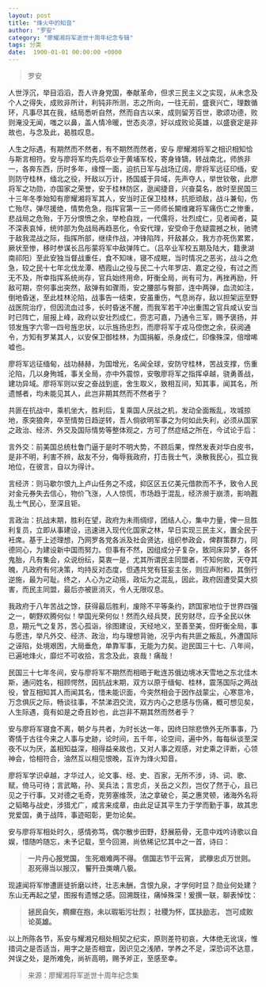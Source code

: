 ```yaml
---
layout: post
title: "烽火中的知音"
author: "罗安"
category: "廖耀湘将军逝世十周年纪念专辑"
tags: 分类
date:  1900-01-01 00:00:00 +0000
---
```

> 罗安

人世浮沉，举目滔滔，吾人许身党国，奉献革命，但求三民主义之实现，从未念及个人之得失，成败非所计，利钝非所测，志之所向，一往无前，盛衰兴亡，理数循环，凡事尽其在我，结局悉听自然，然而自古以来，成则留芳百世，歌颂功德，败则淹没无闻，嗤之以鼻，盖人情冷暖，世态炎凉，好以成败论英雄，以盛衰定是非故也，与念及此，曷胜叹息。

人生之际遇，有期然而不然者，有不期然而然者，安与 廖耀湘将军之相识相知恰与斯言相符。安与廖将军均先后卒业于黄埔军校，寄身锋镝，转战南北，师旅非一，各奔东西，历时多年，缘悭一面，迫抗日军与战场辽阔，廖将军远征印缅，安则防守桂林，缅北之役，歼敌以万计，扬国威于异域，先声夺人，举世钦敬，此廖将军之功勋，亦国家之荣誉，安于桂林防区，逖闻捷音，兴奋莫名，故时至民国三十三年冬季始知有廖耀湘将军其人，安当时正保卫桂林，抗拒顽敌，战斗兼旬，伤亡殆尽，弹尽援绝，情势危急，指挥官第一三一师师长闞维雍将军痛伤亡之惨重，悲战局之危殆，于万分恨愤之余，举枪自戕，一代儒将，壮烈成仁，见者闻者，莫不深表哀悼，统帅部为免战局再趋恶化，令安代理，安受命于危疑震撼之秋，驰骋于敌我混战之际，指挥所部，继续作战，冲锋陷阵，歼敌甚众，我方亦死伤累累，厥状至惨，移时参谋长吕彤蒙将军中敌弹阵亡。（吕卒业军校五期及陆大，籍隶湖南祁阳）至此安独当督战重任，食不知味，寝不成眠，当时情况之恶劣，战斗之危急，较之民十七年北伐龙潭、栖霞山之役与民二十六年罗店、嘉定之役，有过之而无不及，所幸指挥系统尚存，官兵始终用命，盱衡全局，尚有可为，再挫再励，歼敌可期，奈何事出突然，敌弹有如骤雨，安之腰部与臀部，连中两弹，血流如注，倒地昏迷，至此桂林沦陷，战事告一结束，安虽重伤，气息尚存，敌以担架运至野战医院治疗，但因流血过多，长时昏迷不醒，而我军若干冲出重围之官兵咸认安当时已阵亡，层报上峰，政府以安壮烈成仁，赍志可嘉，乃通令三军，赐予褒扬，并领发旌字六零一四号旌忠状，以示旌扬忠烈，而廖将军于戎马倥偬之余，获阅通令，方知有罗某其人，以安保卫御桂林，为国捐躯，杀身成仁，印像殊深，倍增唏嘘也。

廖将军远征缅甸，战功赫赫，为国增光，名闻全球，安防守桂林，苦战支撑，伤重沦陷，几以身殉城，事关全局，亦中外震惊，安敬廖将军之指挥卓越，骁勇善战，建功异域。廖将军则以安之奋战到底，舍生取义，致相互间，知其事，闻其名，所遗憾者，均未能见其人，此岂非期其然而不然者乎？

共匪在抗战中，乘机坐大，胜利后，复乘国人厌战之机，发动全面叛乱，攻城掠地，豕突狼奔，卒至情势日趋逆转，吾人倘欲明军事之为何如此失利，必须从国家之政治、经济、外交及国际情势等整体观之，方可了然症结之所在，今试论于后：

言外交：前美国总统杜鲁门逼于是时不明大势，不顾后果，悍然发表对华白皮书，是非不明，利害不辨，敌友不分，侮辱我政府，打击我士气，涣散我民心，孤立我地位，在彼言，自以为得计。

言经济：则马歇尔恨九上卢山任务之不成，抑区区五亿美元借款而不予，致令人民对金元券失去信心，物价飞涨，人人惊慌，市场趋于混乱，经济濒于崩溃，影响戡乱士气民心，至深且钜。

言政治：抗战末期，胜利在望，政府为未雨绸缪，团结人心，集中力量，俾一旦胜利复员，立即从事建设，迅速进入现代化国家之林，早日实现三民主义，置全民于衽席。基于上述理想，乃网罗各党各派及社会贤达，组织参政会，俾群策群力，同德同心，为建设新中国而努力。但事有不然，因组成分子复杂，致同床异梦，各怀鬼胎，凡有集会，众说纷纭，莫衷一是，尤其所谓民主同盟者，不知何故，天夺其魄，凡政府有何决策，均持反对态度，但遇共党有狂妄主张，则应声附和，其倒行逆施，最为可耻。终之，人心为之动摇，政坛为之混乱，因此，政府因遭受莫大损害，而民主同盟，最后亦被匪消灭，令人无限叹息。

我政府于八年苦战之馀，获得最后胜利，废除不平等条约，跻国家地位于世界四强之一，朝野欢腾何似！举国光荣何似！然而久经兵燹，民穷财尽，应予全民以休息，期元气之复苏，苦心孤诣，徐图建设，天经地义，至善至美，但盱衡全局，事与愿违，举凡外交、经济、政治，均与理想背驰，况乎内有共匪之叛乱，外遭国际之诬陷，处境艰困，大局垂危，单靠军事，无能为力矣。迨民国三十七、八年间，已遍地烽火，靡烂不可收拾，言念及此，哀哉！痛哉！

民国三十七年冬间，安与廖将军不期然而相晤于毗连苏俄边境冰天雪地之东北佳木斯，通问姓名，相顾愕然，因抗战末期，双方以原于缅甸、桂林，震荡国际之两战役，曾互相知其人而闻其名，惜未能识面，今突然相会于因作战蒙尘，心寒意冷，万念俱灰之际，畅谈往事，不禁涕泗交流，双方内心之悲感与伤痛，概可想见矣，人生际遇，竟有如是之奇且妙也，此岂非不期其然而然者乎？

安与廖将军寝食不离，朝夕与共者，为时长达一年，因终日除悲愤外无所事事，乃寄情于古往今来之人事与史跡，论时间，五千年，论空间，遍中外，每每纵谈至深夜不以为厌，盖相知益深，相得益亲故也，又对人事之观感，对史乘之评断，心领神会，恰相符合，油然互以相见恨晚，互许为烽火知音。

廖将军学识卓越，才华过人，论文事、经、史、百家，无所不涉，诗、词、歌、赋，倚马可待；言武略，孙、吴兵法；言忠贞，关岳之义烈，岂仅了然于心，且已见之于行事。又对德之毛奇，克劳塞维茨，法之拿破仑，英之惠灵顿，诸海外名将之韬略与战史，涉猎尤广，咸言来成章，由此足证其平生力于学而勤于事，故其忠党爱国，勇于战阵，事迹昭彰，更勿论矣。

安与廖将军相处时久，感情弥笃，偶尔散步田野，舒展筋骨，无意中戏吟诗歌以自娱，惜随吟随忘，未予记载，至今回溯，尚依稀记忆其中之一首，诗曰：

> **一片丹心报党国，
> 生死艰难两不得。
> 信国志节干云宵，
> 武穆忠贞万世则。
> 忍死得当以报汉，
> 誓歼丑类靖八极。**

现遽闻将军惨遭匪徒折磨以终，壮志未酬，含恨九泉，才学何时显？勋业何处建？东山无再起之望，图报有遗憾之感。回溯既往，痛悼殊深！爰撰一联，聊表悼忱：


> **拯民自矢，痌瘝在抱，未以瑕垢污壮烈；
> 社稷为怀，匡扶励志， 岂可成败论英雄。**

以上所陈各节，系安与耀湘兄相处相契之纪实，原则差符初哀，大体绝无讹误，惟措词之是否适当，用字之是否相宜，因识见之浅陋，学养之不足，深恐词不达意，舛误之处，是所难免，尚祈高明，赐予斧正，至感至幸。



>*<!-- 录入校对：佚名 -->*

> 来源：廖耀湘将军逝世十周年纪念集